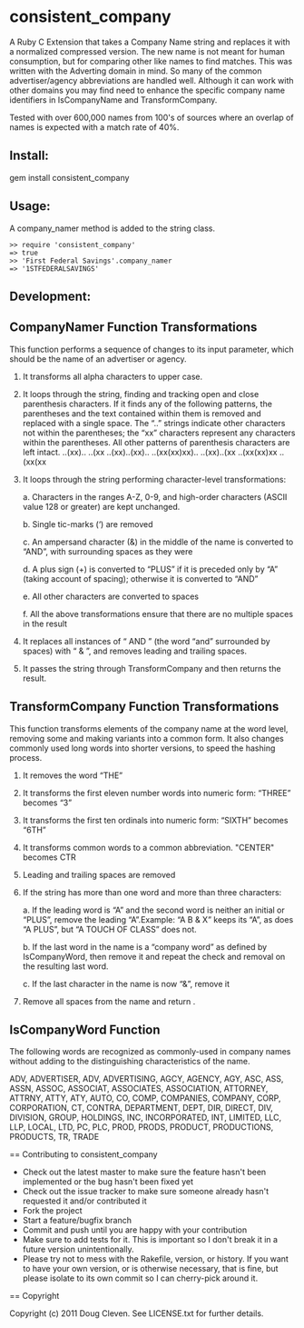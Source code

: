 # consistent_company

A Ruby C Extension that takes a Company Name string and replaces it with a normalized compressed version.
The new name is not meant for human consumption, but for comparing other like names to find matches.
This was written with the Adverting domain in mind. So many of the common advertiser/agency abbreviations are
handled well. Although it can work with other domains you may find need to enhance the specific company name 
identifiers in IsCompanyName and TransformCompany.

Tested with over 600,000 names from 100's of sources where an overlap of names is expected with a match rate of 40%.

## Install:
gem install consistent_company

## Usage:
A company_namer method is added to the string class.

	>> require 'consistent_company'
	=> true
	>> 'First Federal Savings'.company_namer
	=> '1STFEDERALSAVINGS'

## Development:


## CompanyNamer Function Transformations
This function performs a sequence of changes to its input parameter, which should be the name of an advertiser or agency.

1.	It transforms all alpha characters to upper case.

2.	It loops through the string, finding and tracking open and close parenthesis characters.
If it finds any of the following patterns, the parentheses and the text contained within them is removed 
and replaced with a single space. 
The “..” strings indicate other characters not within the parentheses; the “xx” characters represent any characters within the parentheses.
All other patterns of parenthesis characters are left intact.
..(xx)..	..(xx	..(xx)..(xx)..	..(xx(xx)xx)..	..(xx)..(xx	..(xx(xx)xx	..(xx(xx

3.	It loops through the string performing character-level transformations:

	a.	Characters in the ranges A-Z, 0-9, and high-order characters (ASCII value 128 or greater) are kept  unchanged.

	b.	Single tic-marks (‘) are removed

	c.	An ampersand character (&) in the middle of the name is converted to “AND”, with surrounding spaces as they were

	d.	A plus sign (+) is converted to “PLUS” if it is preceded only by “A” (taking account of spacing); otherwise it is converted to “AND”

	e.	All other characters are converted to spaces

	f.	All the above transformations ensure that there are no multiple spaces in the result

4.	It replaces all instances of “ AND ” (the word “and” surrounded by spaces) with “ & ”, and removes leading and trailing spaces.

5.	It passes the string through TransformCompany and then returns the result.

## TransformCompany Function Transformations
This function transforms elements of the company name at the word level, 
removing some and making variants into a common form. 
It also changes commonly used long words into shorter versions, to speed the hashing process.

1.	It removes the word “THE”

2.	It transforms the first eleven number words into numeric form: “THREE” becomes “3”

3.	It transforms the first ten ordinals into numeric form: “SIXTH” becomes “6TH”

4.	It transforms common words to a common abbreviation. "CENTER" becomes CTR

5.	Leading and trailing spaces are removed

6.	If the string has more than one word and more than three characters:

	a.	If the leading word is “A” and the second word is neither an initial or “PLUS”, remove the leading “A”.Example: “A B & X” keeps its “A”, as does “A PLUS”, but “A TOUCH OF CLASS” does not.
	
	b. If the last word in the name is a “company word” as defined by IsCompanyWord, then remove it and repeat the check and removal on the resulting last word. 
	
	c.	If the last character in the name is now “&”, remove it

7.	Remove all spaces from the name and return .

## IsCompanyWord Function
The following words are recognized as commonly-used in company names without adding to the distinguishing characteristics of the name.

ADV, ADVERTISER, ADV, ADVERTISING, AGCY, AGENCY, AGY, ASC, ASS, ASSN, ASSOC, ASSOCIAT, ASSOCIATES, ASSOCIATION, ATTORNEY, ATTRNY, ATTY, ATY, AUTO, CO, COMP, COMPANIES, COMPANY, CORP, CORPORATION, CT, CONTRA, DEPARTMENT, DEPT, DIR, DIRECT, DIV, DIVISION, GROUP, HOLDINGS, INC, INCORPORATED, INT, LIMITED, LLC, LLP, LOCAL, LTD, PC, PLC, PROD, PRODS, PRODUCT, PRODUCTIONS, PRODUCTS, TR, TRADE

== Contributing to consistent_company
 
* Check out the latest master to make sure the feature hasn't been implemented or the bug hasn't been fixed yet
* Check out the issue tracker to make sure someone already hasn't requested it and/or contributed it
* Fork the project
* Start a feature/bugfix branch
* Commit and push until you are happy with your contribution
* Make sure to add tests for it. This is important so I don't break it in a future version unintentionally.
* Please try not to mess with the Rakefile, version, or history. If you want to have your own version, or is otherwise necessary, that is fine, but please isolate to its own commit so I can cherry-pick around it.

== Copyright

Copyright (c) 2011 Doug Cleven. See LICENSE.txt for
further details.

